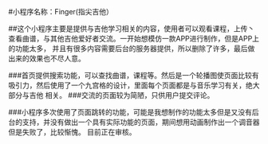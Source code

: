 #小程序名称：Finger(指尖吉他）

##这个小程序主要是提供与吉他学习相关的内容，使用者可以观看课程，上传丶查看曲谱，与其他吉他爱好者交流。一开始想模仿一款APP进行制作，但是APP上的功能太多，
并且有很多内容需要后台的服务器提供，所以删除了许多，最后做出来的效果也不尽人意。


###首页提供搜索功能，可以查找曲谱，课程等。然后是一个轮播图使页面比较有吸引力，然后使用了一个九宫格的设计，里面每个页面都是与音乐学习有关，绝大部分与吉他
相关。
###交流的页面较为简陋，只供用户提交评论。

###小程序多次使用了页面跳转的功能，可能是我想制作的功能太多但是又没有后台的支持，并没有做出一个具有实际功能的页面，期间想用动画制作出一个调音器但是失败了，比较惭愧。
目前正在审核。

